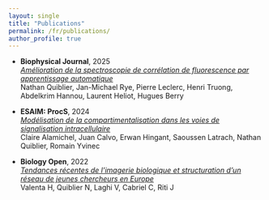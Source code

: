```yaml
---
layout: single
title: "Publications"
permalink: /fr/publications/
author_profile: true
---
```


- **Biophysical Journal**, 2025  
  *[Amélioration de la spectroscopie de corrélation de fluorescence par apprentissage automatique](https://www.cell.com/biophysj/abstract/S0006-3495(25)00057-8)*  
  Nathan Quiblier, Jan-Michael Rye, Pierre Leclerc, Henri Truong, Abdelkrim Hannou, Laurent Heliot, Hugues Berry

- **ESAIM: ProcS**, 2024  
  *[Modélisation de la compartimentalisation dans les voies de signalisation intracellulaire](https://www.esaim-proc.org/articles/proc/abs/2024/02/proc2407705/proc2407705.html)*  
  Claire Alamichel, Juan Calvo, Erwan Hingant, Saoussen Latrach, Nathan Quiblier, Romain Yvinec

- **Biology Open**, 2022  
  *[Tendances récentes de l’imagerie biologique et structuration d’un réseau de jeunes chercheurs en Europe](https://journals.biologists.com/bio/article/11/12/bio059630/286144/)*  
  Valenta H, Quiblier N, Laghi V, Cabriel C, Riti J

